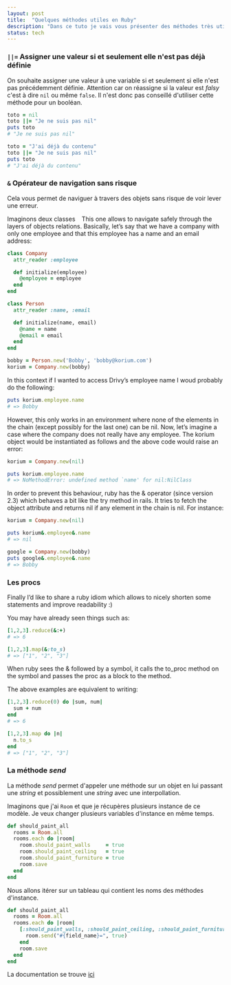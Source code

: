 ```yaml
---
layout: post
title:  "Quelques méthodes utiles en Ruby"
description: "Dans ce tuto je vais vous présenter des méthodes très utiles que j'utilise tous les jours en Ruby"
status: tech
---
```


### `||=` Assigner une valeur si et seulement elle n'est pas déjà définie

On souhaite assigner une valeur à une variable si et seulement si elle n'est pas précédemment définie. Attention car on réassigne si la valeur est *falsy* c'est à dire `nil` ou même `false`. Il n'est donc pas conseillé d'utiliser cette méthode pour un booléan.

```ruby
toto = nil
toto ||= "Je ne suis pas nil"
puts toto
# "Je ne suis pas nil"

toto = "J'ai déjà du contenu"
toto ||= "Je ne suis pas nil"
puts toto
# "J'ai déjà du contenu"
```

### `&` Opérateur de navigation sans risque

Cela vous permet de naviguer à travers des objets sans risque de voir lever une erreur.

Imaginons deux classes `` `` This one allows to navigate safely through the layers of objects relations. Basically, let’s say that we have a company with only one employee and that this employee has a name and an email address:

```ruby
class Company
  attr_reader :employee

  def initialize(employee)
    @employee = employee
  end
end

class Person
  attr_reader :name, :email

  def initialize(name, email)
    @name = name
    @email = email
  end
end

bobby = Person.new('Bobby', 'bobby@korium.com')
korium = Company.new(bobby)
```

In this context if I wanted to access Drivy’s employee name I woud probably do the following:

```ruby
puts korium.employee.name
# => Bobby
```

However, this only works in an environment where none of the elements in the chain (except possibly for the last one) can be nil. Now, let’s imagine a case where the company does not really have any employee. The korium object would be instantiated as follows and the above code would raise an error:

```ruby
korium = Company.new(nil)

puts korium.employee.name
# => NoMethodError: undefined method `name' for nil:NilClass
```

In order to prevent this behaviour, ruby has the & operator (since version 2.3) which behaves a bit like the try method in rails. It tries to fetch the object attribute and returns nil if any element in the chain is nil. For instance:

```ruby
korium = Company.new(nil)

puts korium&.employee&.name
# => nil

google = Company.new(bobby)
puts google&.employee&.name
# => Bobby
```

### Les procs

Finally I’d like to share a ruby idiom which allows to nicely shorten some statements and improve readability :)

You may have already seen things such as:

```ruby
[1,2,3].reduce(&:+)
# => 6

[1,2,3].map(&:to_s)
# => ["1", "2", "3"]
```

When ruby sees the & followed by a symbol, it calls the to_proc method on the symbol and passes the proc as a block to the method.

The above examples are equivalent to writing:

```ruby
[1,2,3].reduce(0) do |sum, num|
  sum + num
end
# => 6

[1,2,3].map do |n|
  n.to_s
end
# => ["1", "2", "3"]
```

### La méthode *send*

La méthode *send* permet d'appeler une méthode sur un objet en lui passant une *string* et possiblement une *string* avec une interpollation.

Imaginons que j'ai `Room` et que je récupères plusieurs instance de ce modèle. Je veux changer plusieurs variables d'instance en même temps.

```ruby
def should_paint_all
  rooms = Room.all
  rooms.each do |room|
    room.should_paint_walls     = true
    room.should_paint_ceiling   = true
    room.should_paint_furniture = true
    room.save
  end
end
```

Nous allons itérer sur un tableau qui contient les noms des méthodes d'instance.

```ruby
def should_paint_all
  rooms = Room.all
  rooms.each do |room|
    [:should_paint_walls, :should_paint_ceiling, :should_paint_furniture].each do |field_name|
      room.send("#{field_name}=", true)
    end
    room.save
  end
end
```

La documentation se trouve [ici](https://apidock.com/ruby/Object/send)
